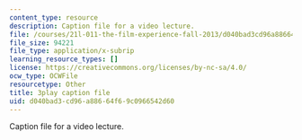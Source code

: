 ```yaml
---
content_type: resource
description: Caption file for a video lecture.
file: /courses/21l-011-the-film-experience-fall-2013/d040bad3cd96a88664f69c0966542d60_tHttGDNmgKI.srt
file_size: 94221
file_type: application/x-subrip
learning_resource_types: []
license: https://creativecommons.org/licenses/by-nc-sa/4.0/
ocw_type: OCWFile
resourcetype: Other
title: 3play caption file
uid: d040bad3-cd96-a886-64f6-9c0966542d60
---
```

Caption file for a video lecture.